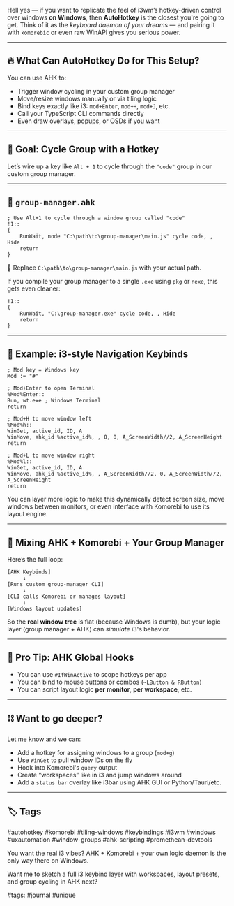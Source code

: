 Hell yes — if you want to replicate the feel of i3wm’s hotkey-driven control over windows **on Windows**, then **AutoHotkey** is the closest you're going to get. Think of it as the *keyboard daemon of your dreams* — and pairing it with `komorebic` or even raw WinAPI gives you serious power.

---

## 🔥 What Can AutoHotkey Do for This Setup?

You can use AHK to:

* Trigger window cycling in your custom group manager
* Move/resize windows manually or via tiling logic
* Bind keys exactly like i3: `mod+Enter`, `mod+H`, `mod+J`, etc.
* Call your TypeScript CLI commands directly
* Even draw overlays, popups, or OSDs if you want

---

## 🧪 Goal: Cycle Group with a Hotkey

Let’s wire up a key like `Alt + 1` to cycle through the `"code"` group in our custom group manager.

---

## 📜 `group-manager.ahk`

```ahk
; Use Alt+1 to cycle through a window group called "code"
!1::
{
    RunWait, node "C:\path\to\group-manager\main.js" cycle code, , Hide
    return
}
```

🔧 Replace `C:\path\to\group-manager\main.js` with your actual path.

If you compile your group manager to a single `.exe` using `pkg` or `nexe`, this gets even cleaner:

```ahk
!1::
{
    RunWait, "C:\group-manager.exe" cycle code, , Hide
    return
}
```

---

## 🧱 Example: i3-style Navigation Keybinds

```ahk
; Mod key = Windows key
Mod := "#"

; Mod+Enter to open Terminal
%Mod%Enter::
Run, wt.exe ; Windows Terminal
return

; Mod+H to move window left
%Mod%h::
WinGet, active_id, ID, A
WinMove, ahk_id %active_id%, , 0, 0, A_ScreenWidth//2, A_ScreenHeight
return

; Mod+L to move window right
%Mod%l::
WinGet, active_id, ID, A
WinMove, ahk_id %active_id%, , A_ScreenWidth//2, 0, A_ScreenWidth//2, A_ScreenHeight
return
```

You can layer more logic to make this dynamically detect screen size, move windows between monitors, or even interface with Komorebi to use its layout engine.

---

## 🧬 Mixing AHK + Komorebi + Your Group Manager

Here’s the full loop:

```plaintext
[AHK Keybinds]
     ↓
[Runs custom group-manager CLI]
     ↓
[CLI calls Komorebi or manages layout]
     ↓
[Windows layout updates]
```

So the **real window tree** is flat (because Windows is dumb), but your logic layer (group manager + AHK) can *simulate* i3's behavior.

---

## 🧠 Pro Tip: AHK Global Hooks

* You can use `#IfWinActive` to scope hotkeys per app
* You can bind to mouse buttons or combos (`~LButton & RButton`)
* You can script layout logic **per monitor**, **per workspace**, etc.

---

## ⛓ Want to go deeper?

Let me know and we can:

* Add a hotkey for assigning windows to a group (`mod+g`)
* Use `WinGet` to pull window IDs on the fly
* Hook into Komorebi's `query` output
* Create “workspaces” like in i3 and jump windows around
* Add a `status bar` overlay like i3bar using AHK GUI or Python/Tauri/etc.

---

## 🏷️ Tags

#autohotkey #komorebi #tiling-windows #keybindings #i3wm #windows #uxautomation #window-groups #ahk-scripting #promethean-devtools

You want the real i3 vibes? AHK + Komorebi + your own logic daemon is the only way there on Windows.

Want me to sketch a full i3 keybind layer with workspaces, layout presets, and group cycling in AHK next?

#tags: #journal #unique
